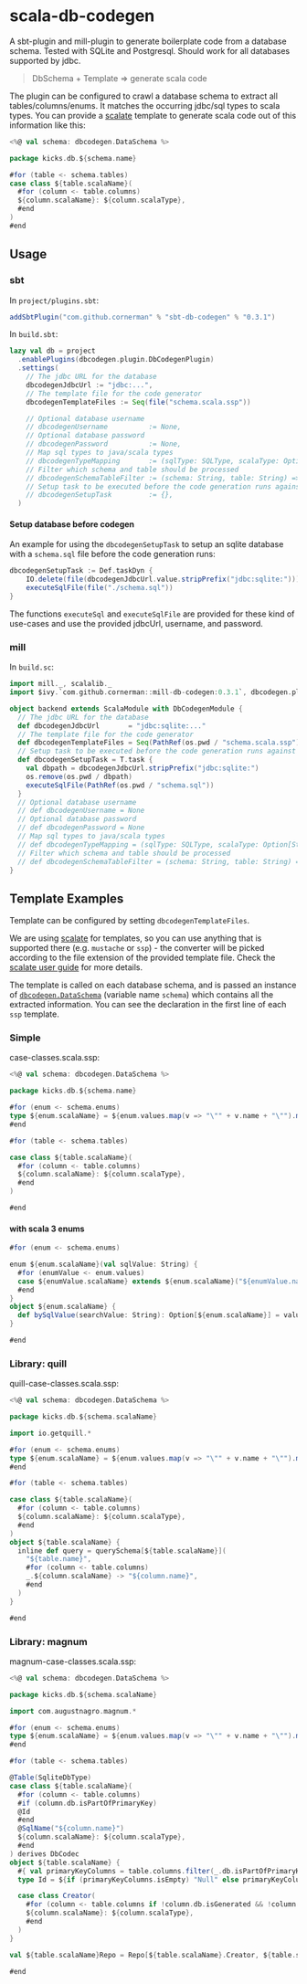 # scala-db-codegen

A sbt-plugin and mill-plugin to generate boilerplate code from a database schema. Tested with SQLite and Postgresql. Should work for all databases supported by jdbc.

> DbSchema + Template => generate scala code

The plugin can be configured to crawl a database schema to extract all tables/columns/enums. It matches the occurring jdbc/sql types to scala types.
You can provide a [scalate](https://scalate.github.io/scalate/) template to generate scala code out of this information like this:
```scala
<%@ val schema: dbcodegen.DataSchema %>

package kicks.db.${schema.name}

#for (table <- schema.tables)
case class ${table.scalaName}(
  #for (column <- table.columns)
  ${column.scalaName}: ${column.scalaType},
  #end
)
#end
```


## Usage

### sbt

In `project/plugins.sbt`:
```sbt
addSbtPlugin("com.github.cornerman" % "sbt-db-codegen" % "0.3.1")
```

In `build.sbt`:
```sbt
lazy val db = project
  .enablePlugins(dbcodegen.plugin.DbCodegenPlugin)
  .settings(
    // The jdbc URL for the database
    dbcodegenJdbcUrl := "jdbc:...",
    // The template file for the code generator
    dbcodegenTemplateFiles := Seq(file("schema.scala.ssp"))

    // Optional database username
    // dbcodegenUsername          := None,
    // Optional database password
    // dbcodegenPassword          := None,
    // Map sql types to java/scala types
    // dbcodegenTypeMapping       := (sqlType: SQLType, scalaType: Option[String]) => scalaType,
    // Filter which schema and table should be processed
    // dbcodegenSchemaTableFilter := (schema: String, table: String) => true
    // Setup task to be executed before the code generation runs against the database
    // dbcodegenSetupTask         := {},
  )
```

#### Setup database before codegen

An example for using the `dbcodegenSetupTask` to setup an sqlite database with a `schema.sql` file before the code generation runs:
```sbt
dbcodegenSetupTask := Def.taskDyn {
    IO.delete(file(dbcodegenJdbcUrl.value.stripPrefix("jdbc:sqlite:")))
    executeSqlFile(file("./schema.sql"))
}
```

The functions `executeSql` and `executeSqlFile` are provided for these kind of use-cases and use the provided jdbcUrl, username, and password.


### mill

In `build.sc`:
```scala
import mill._, scalalib._
import $ivy.`com.github.cornerman::mill-db-codegen:0.3.1`, dbcodegen.plugin.DbCodegenModule

object backend extends ScalaModule with DbCodegenModule {
  // The jdbc URL for the database
  def dbcodegenJdbcUrl       = "jdbc:sqlite:..."
  // The template file for the code generator
  def dbcodegenTemplateFiles = Seq(PathRef(os.pwd / "schema.scala.ssp"))
  // Setup task to be executed before the code generation runs against the database
  def dbcodegenSetupTask = T.task {
    val dbpath = dbcodegenJdbcUrl.stripPrefix("jdbc:sqlite:")
    os.remove(os.pwd / dbpath)
    executeSqlFile(PathRef(os.pwd / "schema.sql"))
  }
  // Optional database username
  // def dbcodegenUsername = None
  // Optional database password
  // def dbcodegenPassword = None
  // Map sql types to java/scala types
  // def dbcodegenTypeMapping = (sqlType: SQLType, scalaType: Option[String]) => scalaType
  // Filter which schema and table should be processed
  // def dbcodegenSchemaTableFilter = (schema: String, table: String) => true
}
```

## Template Examples

Template can be configured by setting `dbcodegenTemplateFiles`.

We are using [scalate](https://scalate.github.io/scalate/) for templates, so you can use anything that is supported there (e.g. `mustache` or `ssp`) - the converter will be picked according to the file extension of the provided template file. Check the [scalate user guide](https://scalate.github.io/scalate/documentation/user-guide.html) for more details.

The template is called on each database schema, and is passed an instance of [`dbcodegen.DataSchema`](codegen/src/main/scala/dbcodegen/DataSchema.scala) (variable name `schema`) which contains all the extracted information.
You can see the declaration in the first line of each `ssp` template.

### Simple

case-classes.scala.ssp:
```scala
<%@ val schema: dbcodegen.DataSchema %>

package kicks.db.${schema.name}

#for (enum <- schema.enums)
type ${enum.scalaName} = ${enum.values.map(v => "\"" + v.name + "\"").mkString(" | ")}
#end

#for (table <- schema.tables)

case class ${table.scalaName}(
  #for (column <- table.columns)
  ${column.scalaName}: ${column.scalaType},
  #end
)

#end
```

#### with scala 3 enums

```scala
#for (enum <- schema.enums)

enum ${enum.scalaName}(val sqlValue: String) {
  #for (enumValue <- enum.values)
  case ${enumValue.scalaName} extends ${enum.scalaName}("${enumValue.name}")
  #end
}
object ${enum.scalaName} {
  def bySqlValue(searchValue: String): Option[${enum.scalaName}] = values.find(_.sqlValue == searchValue)
}

#end
```

### Library: quill

quill-case-classes.scala.ssp:
```scala
<%@ val schema: dbcodegen.DataSchema %>

package kicks.db.${schema.scalaName}

import io.getquill.*

#for (enum <- schema.enums)
type ${enum.scalaName} = ${enum.values.map(v => "\"" + v.name + "\"").mkString(" | ")}
#end

#for (table <- schema.tables)

case class ${table.scalaName}(
  #for (column <- table.columns)
  ${column.scalaName}: ${column.scalaType},
  #end
)
object ${table.scalaName} {
  inline def query = querySchema[${table.scalaName}](
    "${table.name}",
    #for (column <- table.columns)
    _.${column.scalaName} -> "${column.name}",
    #end
  )
}

#end
```

### Library: magnum

magnum-case-classes.scala.ssp:
```scala
<%@ val schema: dbcodegen.DataSchema %>

package kicks.db.${schema.scalaName}

import com.augustnagro.magnum.*

#for (enum <- schema.enums)
type ${enum.scalaName} = ${enum.values.map(v => "\"" + v.name + "\"").mkString(" | ")}
#end

#for (table <- schema.tables)

@Table(SqliteDbType)
case class ${table.scalaName}(
  #for (column <- table.columns)
  #if (column.db.isPartOfPrimaryKey)
  @Id
  #end
  @SqlName("${column.name}")
  ${column.scalaName}: ${column.scalaType},
  #end
) derives DbCodec
object ${table.scalaName} {
  #{ val primaryKeyColumns = table.columns.filter(_.db.isPartOfPrimaryKey)}#
  type Id = ${if (primaryKeyColumns.isEmpty) "Null" else primaryKeyColumns.map(_.scalaType).mkString("(", ", ", ")")}

  case class Creator(
    #for (column <- table.columns if !column.db.isGenerated && !column.db.hasDefaultValue && !column.db.isAutoIncremented)
    ${column.scalaName}: ${column.scalaType},
    #end
  )
}

val ${table.scalaName}Repo = Repo[${table.scalaName}.Creator, ${table.scalaName}, ${table.scalaName}.Id]

#end
```
